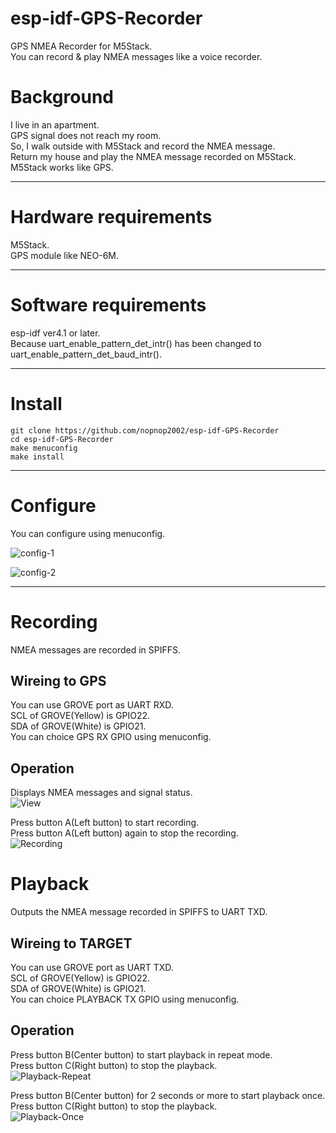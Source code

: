 # esp-idf-GPS-Recorder
GPS NMEA Recorder for M5Stack.   
You can record & play NMEA messages like a voice recorder.   

# Background
I live in an apartment.   
GPS signal does not reach my room.   
So, I walk outside with M5Stack and record the NMEA message.   
Return my house and play the NMEA message recorded on M5Stack.   
M5Stack works like GPS.   

---

# Hardware requirements
M5Stack.  
GPS module like NEO-6M.

---

# Software requirements
esp-idf ver4.1 or later.   
Because uart_enable_pattern_det_intr() has been changed to uart_enable_pattern_det_baud_intr().

---

# Install
```
git clone https://github.com/nopnop2002/esp-idf-GPS-Recorder
cd esp-idf-GPS-Recorder
make menuconfig
make install
```

---

# Configure
You can configure using menuconfig.

![config-1](https://user-images.githubusercontent.com/6020549/79033541-e488fa00-7be9-11ea-8550-f17f6dcfaaca.jpg)

![config-2](https://user-images.githubusercontent.com/6020549/79033544-e783ea80-7be9-11ea-9719-27720609e9a4.jpg)

---

# Recording   
NMEA messages are recorded in SPIFFS.   

## Wireing to GPS   
You can use GROVE port as UART RXD.   
SCL of GROVE(Yellow) is GPIO22.   
SDA of GROVE(White) is GPIO21.   
You can choice GPS RX GPIO using menuconfig.   

## Operation   
Displays NMEA messages and signal status.   
![View](https://user-images.githubusercontent.com/6020549/79033551-f66a9d00-7be9-11ea-8d75-149feb918670.JPG)

Press button A(Left button) to start recording.   
Press button A(Left button) again to stop the recording.   
![Recording](https://user-images.githubusercontent.com/6020549/79033552-f9658d80-7be9-11ea-8ba0-e7617401619b.JPG)


# Playback   
Outputs the NMEA message recorded in SPIFFS to UART TXD.   

## Wireing to TARGET   
You can use GROVE port as UART TXD.   
SCL of GROVE(Yellow) is GPIO22.   
SDA of GROVE(White) is GPIO21.   
You can choice PLAYBACK TX GPIO using menuconfig.   

## Operation   
Press button B(Center button) to start playback in repeat mode.   
Press button C(Right button) to stop the playback.   
![Playback-Repeat](https://user-images.githubusercontent.com/6020549/79033596-4f3a3580-7bea-11ea-84ad-9b37d2dbf7b8.JPG)


Press button B(Center button) for 2 seconds or more to start playback once.   
Press button C(Right button) to stop the playback.   
![Playback-Once](https://user-images.githubusercontent.com/6020549/79033601-5a8d6100-7bea-11ea-987d-875087a71c2d.JPG)



